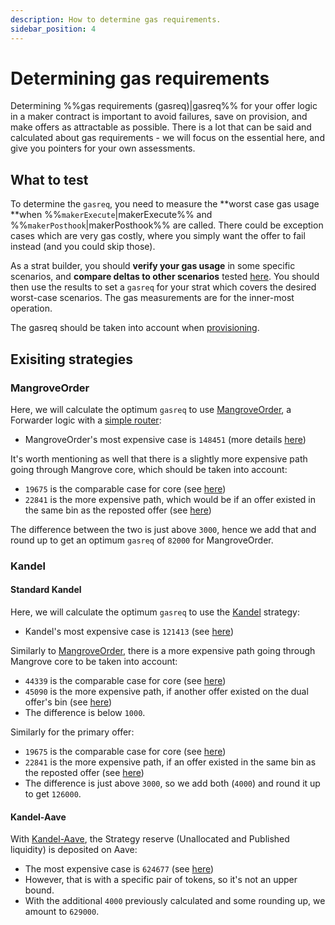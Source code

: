```yaml
---
description: How to determine gas requirements.
sidebar_position: 4
---
```


# Determining gas requirements

Determining %%gas requirements (gasreq)|gasreq%% for your offer logic in a maker contract is important to avoid failures, save on provision, and make offers as attractable as possible. There is a lot that can be said and calculated about gas requirements - we will focus on the essential here, and give you pointers for your own assessments.

## What to test

To determine the `gasreq`, you need to measure the **worst case gas usage **when %%`makerExecute`|makerExecute%% and %%`makerPosthook`|makerPosthook%% are called. There could be exception cases which are very gas costly, where you simply want the offer to fail instead (and you could skip those).

As a strat builder, you should **verify your gas usage** in some specific scenarios, and **compare deltas to other scenarios** tested [here](https://github.com/mangrovedao/mangrove-core/blob/2ae172805fd8b309c30b2dc877dba66245abbb3e/test/core/gas/README.md#scenarios). You should then use the results to set a `gasreq` for your strat which covers the desired worst-case scenarios. The gas measurements are for the inner-most operation.

The gasreq should be taken into account when [provisioning](../../contracts/technical-references/taking-and-making-offers/reactive-offer/offer-provision.md).

## Exisiting strategies

### MangroveOrder

Here, we will calculate the optimum `gasreq` to use [MangroveOrder](../technical-references/code/strats/src/strategies/MangroveOrder.md), a Forwarder logic with a [simple router](../technical-references/router.md):

* MangroveOrder's most expensive case is `148451` (more details [here](https://github.com/mangrovedao/mangrove-strats/blob/a265abeb96a053e386d346c7c9e431878382749c/test/strategies/MgvOrder.gasreq.t.sol#L18))

It's worth mentioning as well that there is a slightly more expensive path going through Mangrove core, which should be taken into account:
* `19675` is the comparable case for core (see [here](https://github.com/mangrovedao/mangrove-strats/blob/a265abeb96a053e386d346c7c9e431878382749c/test/strategies/MgvOrder.gasreq.t.sol#L22))
* `22841` is the more expensive path, which would be if an offer existed in the same bin as the reposted offer (see [here](https://github.com/mangrovedao/mangrove-strats/blob/a265abeb96a053e386d346c7c9e431878382749c/test/strategies/MgvOrder.gasreq.t.sol#L23))

The difference between the two is just above `3000`, hence we add that and round up to get an optimum `gasreq` of `82000` for MangroveOrder.



### Kandel

#### Standard Kandel

Here, we will calculate the optimum `gasreq` to use the [Kandel](/docs/general/kandel/README.md) strategy:

* Kandel's most expensive case is `121413` (see [here](https://github.com/mangrovedao/mangrove-strats/blob/a265abeb96a053e386d346c7c9e431878382749c/test/strategies/kandel/Kandel.gasreq.t.sol#L21))

Similarly to [MangroveOrder](#mangroveorder), there is a more expensive path going through Mangrove core to be taken into account:
* `44339` is the comparable case for core (see [here](https://github.com/mangrovedao/mangrove-strats/blob/a265abeb96a053e386d346c7c9e431878382749c/test/strategies/kandel/Kandel.gasreq.t.sol#L23))
* `45090` is the more expensive path, if another offer existed on the dual offer's bin (see [here](https://github.com/mangrovedao/mangrove-strats/blob/a265abeb96a053e386d346c7c9e431878382749c/test/strategies/kandel/Kandel.gasreq.t.sol#L24))
* The difference is below `1000`.

Similarly for the primary offer:
* `19675` is the comparable case for core (see [here](https://github.com/mangrovedao/mangrove-strats/blob/a265abeb96a053e386d346c7c9e431878382749c/test/strategies/kandel/Kandel.gasreq.t.sol#L27))
* `22841` is the more expensive path, if an offer existed in the same bin as the reposted offer (see [here](https://github.com/mangrovedao/mangrove-strats/blob/a265abeb96a053e386d346c7c9e431878382749c/test/strategies/kandel/Kandel.gasreq.t.sol#L28))
* The difference is just above `3000`, so we add both (`4000`) and round it up to get `126000`.

#### Kandel-Aave

With [Kandel-Aave](/docs/general/kandel/kandel-aave/kandel-aave.md), the Strategy reserve (Unallocated and Published liquidity) is deposited on Aave:

* The most expensive case is `624677` (see [here](https://github.com/mangrovedao/mangrove-strats/blob/a265abeb96a053e386d346c7c9e431878382749c/test/strategies/kandel/Kandel.gasreq.t.sol#L33-L34))
* However, that is with a specific pair of tokens, so it's not an upper bound.
* With the additional `4000` previously calculated and some rounding up, we amount to `629000`.